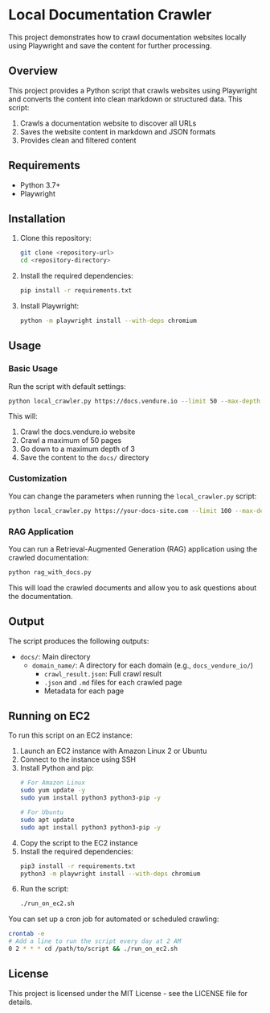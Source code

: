 # Local Documentation Crawler

This project demonstrates how to crawl documentation websites locally using Playwright and save the content for further processing.

## Overview

This project provides a Python script that crawls websites using Playwright and converts the content into clean markdown or structured data. This script:

1. Crawls a documentation website to discover all URLs
2. Saves the website content in markdown and JSON formats
3. Provides clean and filtered content

## Requirements

- Python 3.7+
- Playwright

## Installation

1. Clone this repository:
   ```bash
   git clone <repository-url>
   cd <repository-directory>
   ```

2. Install the required dependencies:
   ```bash
   pip install -r requirements.txt
   ```

3. Install Playwright:
   ```bash
   python -m playwright install --with-deps chromium
   ```

## Usage

### Basic Usage

Run the script with default settings:

```bash
python local_crawler.py https://docs.vendure.io --limit 50 --max-depth 3
```

This will:
1. Crawl the docs.vendure.io website
2. Crawl a maximum of 50 pages
3. Go down to a maximum depth of 3
4. Save the content to the `docs/` directory

### Customization

You can change the parameters when running the `local_crawler.py` script:

```bash
python local_crawler.py https://your-docs-site.com --limit 100 --max-depth 5
```

### RAG Application

You can run a Retrieval-Augmented Generation (RAG) application using the crawled documentation:

```bash
python rag_with_docs.py
```

This will load the crawled documents and allow you to ask questions about the documentation.

## Output

The script produces the following outputs:

- `docs/`: Main directory
  - `domain_name/`: A directory for each domain (e.g., `docs_vendure_io/`)
    - `crawl_result.json`: Full crawl result
    - `.json` and `.md` files for each crawled page
    - Metadata for each page

## Running on EC2

To run this script on an EC2 instance:

1. Launch an EC2 instance with Amazon Linux 2 or Ubuntu
2. Connect to the instance using SSH
3. Install Python and pip:
   ```bash
   # For Amazon Linux
   sudo yum update -y
   sudo yum install python3 python3-pip -y
   
   # For Ubuntu
   sudo apt update
   sudo apt install python3 python3-pip -y
   ```
4. Copy the script to the EC2 instance
5. Install the required dependencies:
   ```bash
   pip3 install -r requirements.txt
   python3 -m playwright install --with-deps chromium
   ```
6. Run the script:
   ```bash
   ./run_on_ec2.sh
   ```

You can set up a cron job for automated or scheduled crawling:
```bash
crontab -e
# Add a line to run the script every day at 2 AM
0 2 * * * cd /path/to/script && ./run_on_ec2.sh
```

## License

This project is licensed under the MIT License - see the LICENSE file for details. 